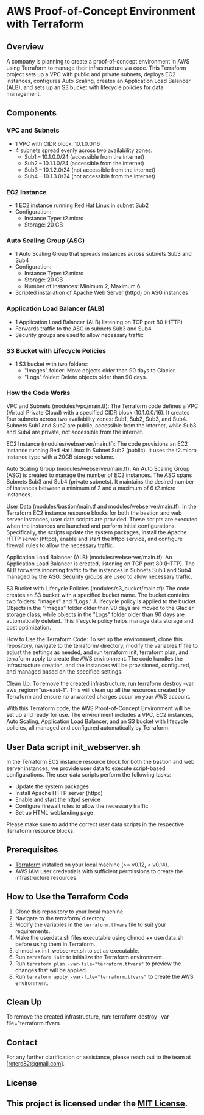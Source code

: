 # AWS Proof-of-Concept Environment with Terraform

## Overview
A company is planning to create a proof-of-concept environment in AWS using Terraform to manage their infrastructure via code. This Terraform project sets up a VPC with public and private subnets, deploys EC2 instances, configures Auto Scaling, creates an Application Load Balancer (ALB), and sets up an S3 bucket with lifecycle policies for data management.

## Components

### VPC and Subnets
- 1 VPC with CIDR block: 10.1.0.0/16
- 4 subnets spread evenly across two availability zones:
   - Sub1 – 10.1.0.0/24 (accessible from the internet)
   - Sub2 – 10.1.1.0/24 (accessible from the internet)
   - Sub3 – 10.1.2.0/24 (not accessible from the internet)
   - Sub4 – 10.1.3.0/24 (not accessible from the internet)

### EC2 Instance
- 1 EC2 instance running Red Hat Linux in subnet Sub2
- Configuration:
  - Instance Type: t2.micro
  - Storage: 20 GB

### Auto Scaling Group (ASG)
- 1 Auto Scaling Group that spreads instances across subnets Sub3 and Sub4
- Configuration:
  - Instance Type: t2.micro
  - Storage: 20 GB
  - Number of Instances: Minimum 2, Maximum 6
- Scripted installation of Apache Web Server (httpd) on ASG instances

### Application Load Balancer (ALB)
- 1 Application Load Balancer (ALB) listening on TCP port 80 (HTTP)
- Forwards traffic to the ASG in subnets Sub3 and Sub4
- Security groups are used to allow necessary traffic

### S3 Bucket with Lifecycle Policies
- 1 S3 bucket with two folders:
  - "Images" folder: Move objects older than 90 days to Glacier.
  - "Logs" folder: Delete objects older than 90 days.


### How the Code Works
VPC and Subnets (modules/vpc/main.tf): The Terraform code defines a VPC (Virtual Private Cloud) with a specified CIDR block (10.1.0.0/16). It creates four subnets across two availability zones: Sub1, Sub2, Sub3, and Sub4. Subnets Sub1 and Sub2 are public, accessible from the internet, while Sub3 and Sub4 are private, not accessible from the internet.

EC2 Instance (modules/webserver/main.tf): The code provisions an EC2 instance running Red Hat Linux in Subnet Sub2 (public). It uses the t2.micro instance type with a 20GB storage volume.

Auto Scaling Group (modules/webserver/main.tf): An Auto Scaling Group (ASG) is created to manage the number of EC2 instances. The ASG spans Subnets Sub3 and Sub4 (private subnets). It maintains the desired number of instances between a minimum of 2 and a maximum of 6 t2.micro instances.

User Data (modules/bastion/main.tf and modules/webserver/main.tf): In the Terraform EC2 instance resource blocks for both the bastion and web server instances, user data scripts are provided. These scripts are executed when the instances are launched and perform initial configurations. Specifically, the scripts update the system packages, install the Apache HTTP server (httpd), enable and start the httpd service, and configure firewall rules to allow the necessary traffic.

Application Load Balancer (ALB) (modules/webserver/main.tf): An Application Load Balancer is created, listening on TCP port 80 (HTTP). The ALB forwards incoming traffic to the instances in Subnets Sub3 and Sub4 managed by the ASG. Security groups are used to allow necessary traffic.

S3 Bucket with Lifecycle Policies (modules/s3_bucket/main.tf): The code creates an S3 bucket with a specified bucket name. The bucket contains two folders: "Images" and "Logs." A lifecycle policy is applied to the bucket. Objects in the "Images" folder older than 90 days are moved to the Glacier storage class, while objects in the "Logs" folder older than 90 days are automatically deleted. This lifecycle policy helps manage data storage and cost optimization.

How to Use the Terraform Code: To set up the environment, clone this repository, navigate to the terraform/ directory, modify the variables.tf file to adjust the settings as needed, and run terraform init, terraform plan, and terraform apply to create the AWS environment. The code handles the infrastructure creation, and the instances will be provisioned, configured, and managed based on the specified settings.

Clean Up: To remove the created infrastructure, run terraform destroy -var aws_region="us-east-1". This will clean up all the resources created by Terraform and ensure no unwanted charges occur on your AWS account.

With this Terraform code, the AWS Proof-of-Concept Environment will be set up and ready for use. The environment includes a VPC, EC2 instances, Auto Scaling, Application Load Balancer, and an S3 bucket with lifecycle policies, all managed and configured automatically by Terraform.

## User Data script init_webserver.sh
In the Terraform EC2 instance resource block for both the bastion and web server instances, we provide user data to execute script-based configurations. The user data scripts perform the following tasks:

- Update the system packages
- Install Apache HTTP server (httpd)
- Enable and start the httpd service
- Configure firewall rules to allow the necessary traffic
- Set up HTML weblanding page

Please make sure to add the correct user data scripts in the respective Terraform resource blocks.

## Prerequisites
- [Terraform](https://www.terraform.io/downloads.html) installed on your local machine (>= v0.12, < v0.14).
- AWS IAM user credentials with sufficient permissions to create the infrastructure resources.

## How to Use the Terraform Code
1. Clone this repository to your local machine.
2. Navigate to the terraform/ directory.
3. Modify the variables in the `terraform.tfvars` file to suit your requirements.
4. Make the userdata.sh files executable using chmod +x userdata.sh before using them in Terraform.
5. chmod +x init_webserver.sh to set as executable.
6. Run `terraform init` to initialize the Terraform environment.
7. Run `terraform plan -var-file="terraform.tfvars"` to preview the changes that will be applied.
8. Run `terraform apply -var-file="terraform.tfvars"` to create the AWS environment.

## Clean Up
To remove the created infrastructure, run:  terraform destroy -var-file="terraform.tfvars

## Contact
For any further clarification or assistance, please reach out to the team at [rotero82@gmail.com].

## License
This project is licensed under the [MIT License](LICENSE).
---
